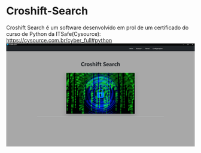 # Croshift-Search
Croshift Search é um software desenvolvido em prol de um certificado do curso de Python da ITSafe(Cysource): https://cysource.com.br/cyber_full#python
![Croshift Search](./web/images/bg-home.PNG)